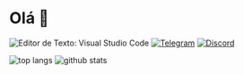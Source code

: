 # Olá 👋

![Editor de Texto: Visual Studio Code](https://img.shields.io/badge/Visual_Studio_Code-%231DA1F2.svg?&logo=visual-studio-code)
[![Telegram](https://img.shields.io/badge/Telegram-@guesant-%231DA1F2.svg?&logo=Telegram)](https://t.me/guesant) 
[![Discord](https://img.shields.io/badge/Discord-guesant%238151-%231DA1F2.svg?&logo=Discord)](#) 

<a>
<img src="https://github-readme-stats.vercel.app/api/top-langs/?username=guesant&langs_count=7&layout=compact&theme=nord&count_private=true" alt="top langs" />
</a>

<a>
<img src="https://github-readme-stats.vercel.app/api?username=guesant&theme=nord&include_all_commits=true&count_private=true" alt="github stats" />
</a>
